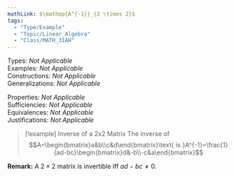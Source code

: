 ```yaml
---
mathLink: $\mathop{A^{-1}}_{2 \times 2}$
tags:
  - "Type/Example"
  - "Topic/Linear_Algebra"
  - "Class/MATH_31AH"
---
```

Types: <i>Not Applicable</i>  
Examples: <i>Not Applicable</i>  
Constructions: <i>Not Applicable</i>  
Generalizations: <i>Not Applicable</i>  

Properties: <i>Not Applicable</i>  
Sufficiencies: <i>Not Applicable</i>  
Equivalences: <i>Not Applicable</i>  
Justifications: <i>Not Applicable</i>  

> [!example] Inverse of a 2x2 Matrix
> The inverse of  
> $$A=\begin{bmatrix}a&b\\c&d\end{bmatrix}\text{ is }A^{-1}=\frac{1}{ad-bc}\begin{bmatrix}d&-b\\-c&a\end{bmatrix}$$

**Remark:** A $2 \times 2$ matrix is invertible iff $ad-bc\neq 0$.